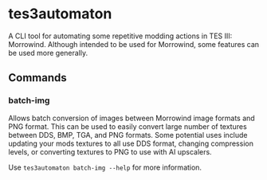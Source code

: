 # tes3automaton

A CLI tool for automating some repetitive modding actions in TES III: Morrowind. Although intended to be used for Morrowind, some features can be used more generally.

## Commands

### batch-img

Allows batch conversion of images between Morrowind image formats and PNG format. This can be used to easily convert large number of textures between DDS, BMP, TGA, and PNG formats. Some potential uses include updating your mods textures to all use DDS format, changing compression levels, or converting textures to PNG to use with AI upscalers.

Use `tes3automaton batch-img --help` for more information.
